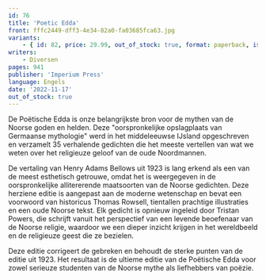 ```yaml
---
id: 76
title: 'Poetic Edda'
front: fffc2449-dff3-4e34-82a0-fa03685fca63.jpg
variants:
    - { id: 82, price: 29.99, out_of_stock: true, format: paperback, isbn: 978-1-922602-63-3 }
writers:
    - Diversen
pages: 941
publisher: 'Imperium Press'
language: Engels
date: '2022-11-17'
out_of_stock: true
---
```


De Poëtische Edda is onze belangrijkste bron voor de mythen van de Noorse goden en helden. Deze "oorspronkelijke opslagplaats van Germaanse mythologie" werd in het middeleeuwse IJsland opgeschreven en verzamelt 35 verhalende gedichten die het meeste vertellen van wat we weten over het religieuze geloof van de oude Noordmannen.

De vertaling van Henry Adams Bellows uit 1923 is lang erkend als een van de meest esthetisch getrouwe, omdat het is weergegeven in de oorspronkelijke allitererende maatsoorten van de Noorse gedichten. Deze herziene editie is aangepast aan de moderne wetenschap en bevat een voorwoord van historicus Thomas Rowsell, tientallen prachtige illustraties en een oude Noorse tekst. Elk gedicht is opnieuw ingeleid door Tristan Powers, die schrijft vanuit het perspectief van een levende beoefenaar van de Noorse religie, waardoor we een dieper inzicht krijgen in het wereldbeeld en de religieuze geest die ze bezielen.

Deze editie corrigeert de gebreken en behoudt de sterke punten van de editie uit 1923. Het resultaat is de ultieme editie van de Poëtische Edda voor zowel serieuze studenten van de Noorse mythe als liefhebbers van poëzie.
